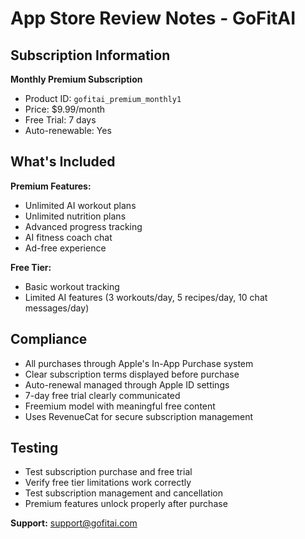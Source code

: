 # App Store Review Notes - GoFitAI

## Subscription Information

**Monthly Premium Subscription**
- Product ID: `gofitai_premium_monthly1`
- Price: $9.99/month
- Free Trial: 7 days
- Auto-renewable: Yes

## What's Included

**Premium Features:**
- Unlimited AI workout plans
- Unlimited nutrition plans
- Advanced progress tracking
- AI fitness coach chat
- Ad-free experience

**Free Tier:**
- Basic workout tracking
- Limited AI features (3 workouts/day, 5 recipes/day, 10 chat messages/day)

## Compliance

- All purchases through Apple's In-App Purchase system
- Clear subscription terms displayed before purchase
- Auto-renewal managed through Apple ID settings
- 7-day free trial clearly communicated
- Freemium model with meaningful free content
- Uses RevenueCat for secure subscription management

## Testing

- Test subscription purchase and free trial
- Verify free tier limitations work correctly
- Test subscription management and cancellation
- Premium features unlock properly after purchase

**Support:** support@gofitai.com
